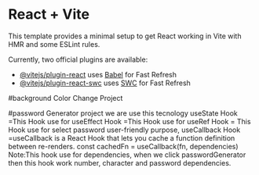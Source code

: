 # React + Vite

This template provides a minimal setup to get React working in Vite with HMR and some ESLint rules.

Currently, two official plugins are available:

- [@vitejs/plugin-react](https://github.com/vitejs/vite-plugin-react/blob/main/packages/plugin-react/README.md) uses [Babel](https://babeljs.io/) for Fast Refresh
- [@vitejs/plugin-react-swc](https://github.com/vitejs/vite-plugin-react-swc) uses [SWC](https://swc.rs/) for Fast Refresh

#background Color Change Project

#password Generator project
we are use this tecnology
useState Hook =This Hook use for
useEffect Hook =This Hook use for
useRef Hook = This Hook use for select password user-friendly purpose,
useCallback Hook =useCallback is a React Hook that lets you cache a function definition between re-renders.
const cachedFn = useCallback(fn, dependencies)
Note:This hook use for dependencies, when we click passwordGenerator then this hook work number, character and password dependencies.
